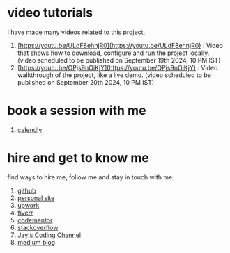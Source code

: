 # video tutorials

I have made many videos related to this project.

1. [https://youtu.be/ULdF8ehnjR0](https://youtu.be/ULdF8ehnjR0) : Video that shows how to download, configure and run the project locally. (video scheduled to be published on September 19th 2024, 10 PM IST)
1. [https://youtu.be/OPjs9nOiKjY](https://youtu.be/OPjs9nOiKjY) : Video walkthrough of the project, like a live demo. (video scheduled to be published on September 20th 2024, 10 PM IST)

# book a session with me

1. [calendly](https://calendly.com/jaycodingtutor/30min)

# hire and get to know me

find ways to hire me, follow me and stay in touch with me.

1. [github](https://github.com/Jay-study-nildana)
1. [personal site](https://thechalakas.com)
1. [upwork](https://www.upwork.com/fl/vijayasimhabr)
1. [fiverr](https://www.fiverr.com/jay_codeguy)
1. [codementor](https://www.codementor.io/@vijayasimhabr)
1. [stackoverflow](https://stackoverflow.com/users/5338888/jay)
1. [Jay's Coding Channel](https://www.youtube.com/channel/UCJJVulg4J7POMdX0veuacXw/)
1. [medium blog](https://medium.com/@vijayasimhabr)